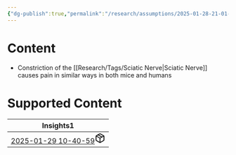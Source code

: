 ```yaml
---
{"dg-publish":true,"permalink":"/research/assumptions/2025-01-28-21-01-34/","updated":"2025-01-28T21:02:43-05:00"}
---
```


# Content
- Constriction of the [[Research/Tags/Sciatic Nerve\|Sciatic Nerve]] causes pain in similar ways in both mice and humans
# Supported Content
<div><table class="dataview table-view-table"><thead class="table-view-thead"><tr class="table-view-tr-header"><th class="table-view-th"><span>Insights</span><span class="dataview small-text">1</span></th></tr></thead><tbody class="table-view-tbody"><tr><td><span><a data-tooltip-position="top" aria-label="Research/Insights/2025-01-29 10-40-59.md" data-href="Research/Insights/2025-01-29 10-40-59.md" href="Research/Insights/2025-01-29 10-40-59.md" class="internal-link" target="_blank" rel="noopener nofollow" fileclass-name="Research Links">2025-01-29 10-40-59</a><a class="metadata-menu fileclass-icon"><svg xmlns="http://www.w3.org/2000/svg" width="24" height="24" viewBox="0 0 24 24" fill="none" stroke="currentColor" stroke-width="2" stroke-linecap="round" stroke-linejoin="round" class="svg-icon lucide-package"><path d="m7.5 4.27 9 5.15"></path><path d="M21 8a2 2 0 0 0-1-1.73l-7-4a2 2 0 0 0-2 0l-7 4A2 2 0 0 0 3 8v8a2 2 0 0 0 1 1.73l7 4a2 2 0 0 0 2 0l7-4A2 2 0 0 0 21 16Z"></path><path d="m3.3 7 8.7 5 8.7-5"></path><path d="M12 22V12"></path></svg></a></span></td></tr></tbody></table></div>

